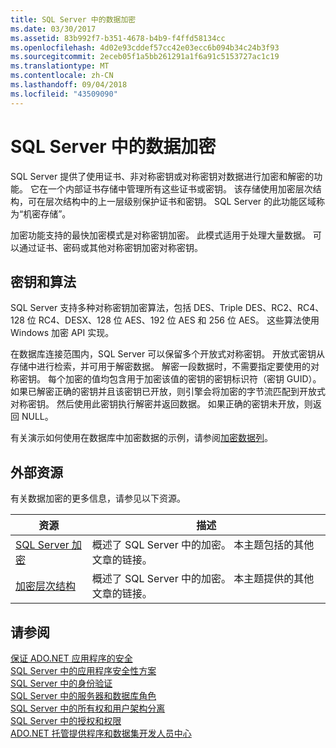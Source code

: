 ```yaml
---
title: SQL Server 中的数据加密
ms.date: 03/30/2017
ms.assetid: 83b992f7-b351-4678-b4b9-f4ffd58134cc
ms.openlocfilehash: 4d02e93cddef57cc42e03ecc6b094b34c24b3f93
ms.sourcegitcommit: 2eceb05f1a5bb261291a1f6a91c5153727ac1c19
ms.translationtype: MT
ms.contentlocale: zh-CN
ms.lasthandoff: 09/04/2018
ms.locfileid: "43509090"
---
```

# <a name="data-encryption-in-sql-server"></a>SQL Server 中的数据加密
SQL Server 提供了使用证书、非对称密钥或对称密钥对数据进行加密和解密的功能。 它在一个内部证书存储中管理所有这些证书或密钥。 该存储使用加密层次结构，可在层次结构中的上一层级别保护证书和密钥。 SQL Server 的此功能区域称为“机密存储”。  
  
 加密功能支持的最快加密模式是对称密钥加密。 此模式适用于处理大量数据。 可以通过证书、密码或其他对称密钥加密对称密钥。  
  
## <a name="keys-and-algorithms"></a>密钥和算法  
 SQL Server 支持多种对称密钥加密算法，包括 DES、Triple DES、RC2、RC4、128 位 RC4、DESX、128 位 AES、192 位 AES 和 256 位 AES。 这些算法使用 Windows 加密 API 实现。  
  
 在数据库连接范围内，SQL Server 可以保留多个开放式对称密钥。 开放式密钥从存储中进行检索，并可用于解密数据。 解密一段数据时，不需要指定要使用的对称密钥。 每个加密的值均包含用于加密该值的密钥的密钥标识符（密钥 GUID）。 如果已解密正确的密钥并且该密钥已开放，则引擎会将加密的字节流匹配到开放式对称密钥。 然后使用此密钥执行解密并返回数据。 如果正确的密钥未开放，则返回 NULL。  
  
 有关演示如何使用在数据库中加密数据的示例，请参阅[加密数据列](/sql/relational-databases/security/encryption/encrypt-a-column-of-data)。
  
## <a name="external-resources"></a>外部资源  
 有关数据加密的更多信息，请参见以下资源。  
  
|资源|描述|  
|-|-|  
|[SQL Server 加密](/sql/relational-databases/security/encryption/sql-server-encryption)|概述了 SQL Server 中的加密。 本主题包括的其他文章的链接。|  
|[加密层次结构](/sql/relational-databases/security/encryption/encryption-hierarchy)|概述了 SQL Server 中的加密。 本主题提供的其他文章的链接。|  
  
## <a name="see-also"></a>请参阅  
 [保证 ADO.NET 应用程序的安全](../../../../../docs/framework/data/adonet/securing-ado-net-applications.md)  
 [SQL Server 中的应用程序安全性方案](../../../../../docs/framework/data/adonet/sql/application-security-scenarios-in-sql-server.md)  
 [SQL Server 中的身份验证](../../../../../docs/framework/data/adonet/sql/authentication-in-sql-server.md)  
 [SQL Server 中的服务器和数据库角色](../../../../../docs/framework/data/adonet/sql/server-and-database-roles-in-sql-server.md)  
 [SQL Server 中的所有权和用户架构分离](../../../../../docs/framework/data/adonet/sql/ownership-and-user-schema-separation-in-sql-server.md)  
 [SQL Server 中的授权和权限](../../../../../docs/framework/data/adonet/sql/authorization-and-permissions-in-sql-server.md)  
 [ADO.NET 托管提供程序和数据集开发人员中心](https://go.microsoft.com/fwlink/?LinkId=217917)

